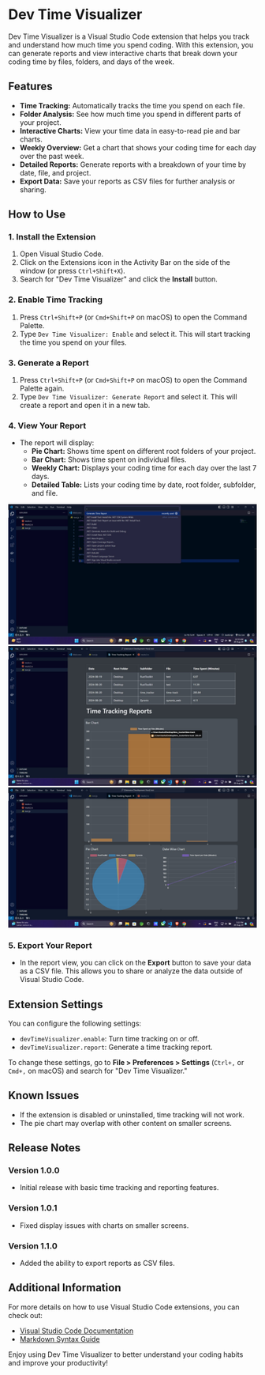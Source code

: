 # Dev Time Visualizer

Dev Time Visualizer is a Visual Studio Code extension that helps you track and understand how much time you spend coding. With this extension, you can generate reports and view interactive charts that break down your coding time by files, folders, and days of the week.

## Features

- **Time Tracking:** Automatically tracks the time you spend on each file.
- **Folder Analysis:** See how much time you spend in different parts of your project.
- **Interactive Charts:** View your time data in easy-to-read pie and bar charts.
- **Weekly Overview:** Get a chart that shows your coding time for each day over the past week.
- **Detailed Reports:** Generate reports with a breakdown of your time by date, file, and project.
- **Export Data:** Save your reports as CSV files for further analysis or sharing.

## How to Use

### 1. Install the Extension

1. Open Visual Studio Code.
2. Click on the Extensions icon in the Activity Bar on the side of the window (or press `Ctrl+Shift+X`).
3. Search for "Dev Time Visualizer" and click the **Install** button.

### 2. Enable Time Tracking

1. Press `Ctrl+Shift+P` (or `Cmd+Shift+P` on macOS) to open the Command Palette.
2. Type `Dev Time Visualizer: Enable` and select it. This will start tracking the time you spend on your files.

### 3. Generate a Report

1. Press `Ctrl+Shift+P` (or `Cmd+Shift+P` on macOS) to open the Command Palette again.
2. Type `Dev Time Visualizer: Generate Report` and select it. This will create a report and open it in a new tab.

### 4. View Your Report

- The report will display:
  - **Pie Chart:** Shows time spent on different root folders of your project.
  - **Bar Chart:** Shows time spent on individual files.
  - **Weekly Chart:** Displays your coding time for each day over the last 7 days.
  - **Detailed Table:** Lists your coding time by date, root folder, subfolder, and file.

![Report Example](https://github.com/tushar-kant/Time-Tracker-Visualizer/blob/main/image1.jpeg)
![Chart Example](https://github.com/tushar-kant/Time-Tracker-Visualizer/blob/main/image2.jpeg)
![Chart Example1](https://github.com/tushar-kant/Time-Tracker-Visualizer/blob/main/image3.jpeg)

### 5. Export Your Report

- In the report view, you can click on the **Export** button to save your data as a CSV file. This allows you to share or analyze the data outside of Visual Studio Code.

## Extension Settings

You can configure the following settings:

- `devTimeVisualizer.enable`: Turn time tracking on or off.
- `devTimeVisualizer.report`: Generate a time tracking report.

To change these settings, go to **File > Preferences > Settings** (`Ctrl+,` or `Cmd+,` on macOS) and search for "Dev Time Visualizer."

## Known Issues

- If the extension is disabled or uninstalled, time tracking will not work.
- The pie chart may overlap with other content on smaller screens.

## Release Notes

### Version 1.0.0

- Initial release with basic time tracking and reporting features.

### Version 1.0.1

- Fixed display issues with charts on smaller screens.

### Version 1.1.0

- Added the ability to export reports as CSV files.

## Additional Information

For more details on how to use Visual Studio Code extensions, you can check out:

- [Visual Studio Code Documentation](https://code.visualstudio.com/docs)
- [Markdown Syntax Guide](https://help.github.com/articles/markdown-basics/)




Enjoy using Dev Time Visualizer to better understand your coding habits and improve your productivity!
